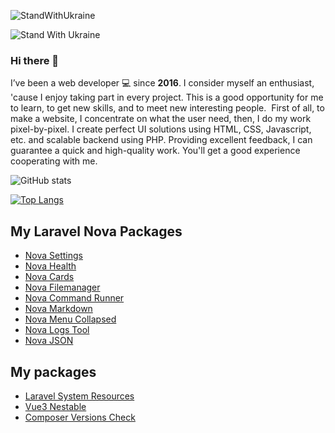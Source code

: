 ![StandWithUkraine](https://raw.githubusercontent.com/stepanenko3/StandWithUkraine/main/badges/StandWithUkraine.svg)

![Stand With Ukraine](https://raw.githubusercontent.com/stepanenko3/StandWithUkraine/main/banner2-direct.svg)

### Hi there 👋

I’ve been a web developer 💻 since **2016**. I consider myself an enthusiast, 'cause I enjoy taking part in every project. This is a good opportunity for me to learn, to get new skills, and to meet new interesting people.  First of all, to make a website, I concentrate on what the user need, then, I do my work pixel-by-pixel. I create perfect UI solutions using HTML, CSS, Javascript, etc. and scalable backend using PHP. Providing excellent feedback, I can guarantee a quick and high-quality work. You'll get a good experience cooperating with me.


<!--
**stepanenko3/stepanenko3** is a ✨ _special_ ✨ repository because its `README.md` (this file) appears on your GitHub profile.

Here are some ideas to get you started:

- 🔭 I’m currently working on ...
- 🌱 I’m currently learning ...
- 👯 I’m looking to collaborate on ...
- 🤔 I’m looking for help with ...
- 💬 Ask me about ...
- 📫 How to reach me: ...
- 😄 Pronouns: ...
- ⚡ Fun fact: ...
-->

![GitHub stats](https://github-readme-stats.vercel.app/api?username=stepanenko3&count_private=true&show_icons=true&theme=dark)

[![Top Langs](https://github-readme-stats.vercel.app/api/top-langs/?username=stepanenko3&layout=compact&theme=dark)](https://github.com/maloun96/github-readme-stats)

## My Laravel Nova Packages

- [Nova Settings](https://github.com/stepanenko3/nova-settings.git)
- [Nova Health](https://github.com/stepanenko3/nova-health)
- [Nova Cards](https://github.com/stepanenko3/nova-cards)
- [Nova Filemanager](https://github.com/stepanenko3/nova-filemanager)
- [Nova Command Runner](https://github.com/stepanenko3/nova-command-runner)
- [Nova Markdown](https://github.com/stepanenko3/nova-markdown)
- [Nova Menu Collapsed](https://github.com/stepanenko3/nova-menu-collapsed)
- [Nova Logs Tool](https://github.com/stepanenko3/nova-logs-tool)
- [Nova JSON](https://github.com/stepanenko3/nova-json)


## My packages

- [Laravel System Resources](https://github.com/stepanenko3/laravel-system-resources)
- [Vue3 Nestable](https://github.com/stepanenko3/vue3-nestable)
- [Composer Versions Check](https://github.com/stepanenko3/composer-versions-check)
